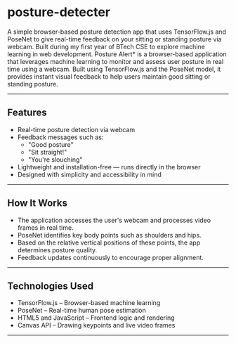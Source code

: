 # posture-detecter
A simple browser-based posture detection app that uses TensorFlow.js and PoseNet to give real-time feedback on your sitting or standing posture via webcam. Built during my first year of BTech CSE to explore machine learning in web development.
Posture Alert* is a browser-based application that leverages machine learning to monitor and assess user posture in real time using a webcam. Built using TensorFlow.js and the PoseNet model, it provides instant visual feedback to help users maintain good sitting or standing posture.

---

## Features

- Real-time posture detection via webcam
- Feedback messages such as:
  - "Good posture"
  - "Sit straight!"
  - "You're slouching"
- Lightweight and installation-free — runs directly in the browser
- Designed with simplicity and accessibility in mind

---

## How It Works

- The application accesses the user's webcam and processes video frames in real time.
- PoseNet identifies key body points such as shoulders and hips.
- Based on the relative vertical positions of these points, the app determines posture quality.
- Feedback updates continuously to encourage proper alignment.

---

## Technologies Used

- TensorFlow.js – Browser-based machine learning
- PoseNet – Real-time human pose estimation
- HTML5 and JavaScript – Frontend logic and rendering
- Canvas API – Drawing keypoints and live video frames

---

